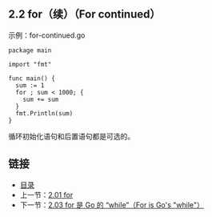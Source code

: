 ## 2.2 for（续）（For continued）

示例：for-continued.go

    package main

    import "fmt"

    func main() {
      sum := 1
      for ; sum < 1000; {
        sum += sum
      }
      fmt.Println(sum)
    }

循环初始化语句和后置语句都是可选的。

## 链接
* [目录](https://github.com/gnefiy/go-tour-zh/blob/master/README.md)
* 上一节：[2.01 for](https://github.com/gnefiy/go-tour-zh/blob/master/tour/flowcontrol/02.01.md)
* 下一节：[2.03 for 是 Go 的 “while”（For is Go's "while"）](https://github.com/gnefiy/go-tour-zh/blob/master/tour/flowcontrol/02.03.md)
